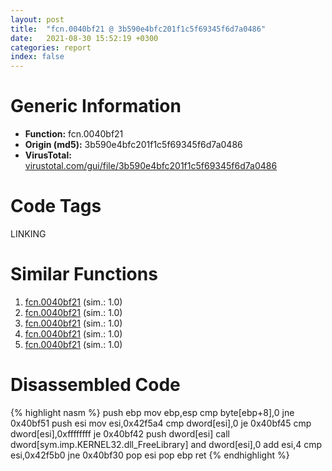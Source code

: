 ```yaml
---
layout: post
title:  "fcn.0040bf21 @ 3b590e4bfc201f1c5f69345f6d7a0486"
date:   2021-08-30 15:52:19 +0300
categories: report
index: false
---
```


# Generic Information
- **Function:** fcn.0040bf21
- **Origin (md5):** 3b590e4bfc201f1c5f69345f6d7a0486
- **VirusTotal:** [virustotal.com/gui/file/3b590e4bfc201f1c5f69345f6d7a0486][virustotal_ref]

# Code Tags
<span class="tag" id="LINKING">LINKING</span>


# Similar Functions

1. [fcn.0040bf21][similar_1_ref] (sim.: 1.0)
2. [fcn.0040bf21][similar_2_ref] (sim.: 1.0)
3. [fcn.0040bf21][similar_3_ref] (sim.: 1.0)
4. [fcn.0040bf21][similar_4_ref] (sim.: 1.0)
5. [fcn.0040bf21][similar_5_ref] (sim.: 1.0)


# Disassembled Code

{% highlight nasm %}
push ebp
mov ebp,esp
cmp byte[ebp+8],0
jne 0x40bf51
push esi
mov esi,0x42f5a4
cmp dword[esi],0
je 0x40bf45
cmp dword[esi],0xffffffff
je 0x40bf42
push dword[esi]
call dword[sym.imp.KERNEL32.dll_FreeLibrary]
and dword[esi],0
add esi,4
cmp esi,0x42f5b0
jne 0x40bf30
pop esi
pop ebp
ret 
{% endhighlight %}


[similar_1_ref]: /report/fcn.0040bf21@435faefa9c1a2b58260daef9b4f57d80
[similar_2_ref]: /report/fcn.0040bf21@31d828bf241be93b3ffe89cf3c313d44
[similar_3_ref]: /report/fcn.0040bf21@7ea345e374716b952ac0438da73f89de
[similar_4_ref]: /report/fcn.0040bf21@1bf3bcaca0e582026c935549bb7d8a33
[similar_5_ref]: /report/fcn.0040bf21@faf70784f30c4583b7cc0c4ab73c0b16
[virustotal_ref]: https://www.virustotal.com/gui/file/3b590e4bfc201f1c5f69345f6d7a0486